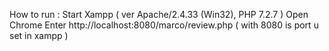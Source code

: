 
How to run :
  Start Xampp ( ver Apache/2.4.33 (Win32), PHP 7.2.7 )
  Open  Chrome 
  Enter http://localhost:8080/marco/review.php ( with 8080 is port u set in xampp )
